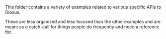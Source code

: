 This folder contains a variety of examples related to various specific APIs to Dioxus.

These are less organized and less focused than the other examples and are meant as a catch-call for things people do frequently and need a reference for.
